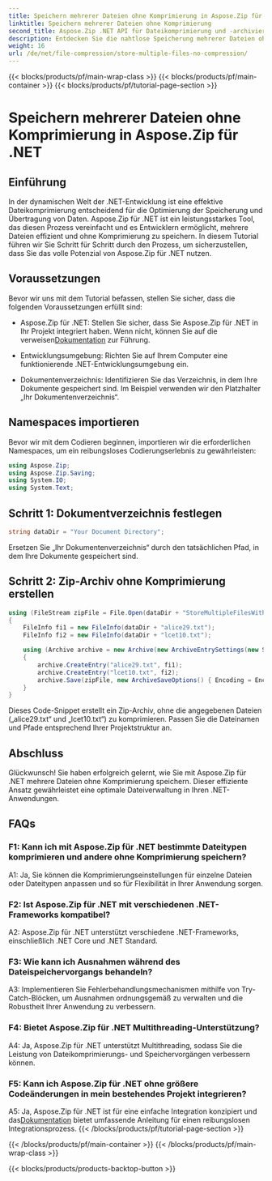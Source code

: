 ```yaml
---
title: Speichern mehrerer Dateien ohne Komprimierung in Aspose.Zip für .NET
linktitle: Speichern mehrerer Dateien ohne Komprimierung
second_title: Aspose.Zip .NET API für Dateikomprimierung und -archivierung
description: Entdecken Sie die nahtlose Speicherung mehrerer Dateien ohne Komprimierung in Aspose.Zip für .NET. Optimieren Sie Ihre .NET-Anwendungen für eine effiziente Dateiverwaltung mit dieser Schritt-für-Schritt-Anleitung.
weight: 16
url: /de/net/file-compression/store-multiple-files-no-compression/
---
```


{{< blocks/products/pf/main-wrap-class >}}
{{< blocks/products/pf/main-container >}}
{{< blocks/products/pf/tutorial-page-section >}}

# Speichern mehrerer Dateien ohne Komprimierung in Aspose.Zip für .NET

## Einführung

In der dynamischen Welt der .NET-Entwicklung ist eine effektive Dateikomprimierung entscheidend für die Optimierung der Speicherung und Übertragung von Daten. Aspose.Zip für .NET ist ein leistungsstarkes Tool, das diesen Prozess vereinfacht und es Entwicklern ermöglicht, mehrere Dateien effizient und ohne Komprimierung zu speichern. In diesem Tutorial führen wir Sie Schritt für Schritt durch den Prozess, um sicherzustellen, dass Sie das volle Potenzial von Aspose.Zip für .NET nutzen.

## Voraussetzungen

Bevor wir uns mit dem Tutorial befassen, stellen Sie sicher, dass die folgenden Voraussetzungen erfüllt sind:

- Aspose.Zip für .NET: Stellen Sie sicher, dass Sie Aspose.Zip für .NET in Ihr Projekt integriert haben. Wenn nicht, können Sie auf die verweisen[Dokumentation](https://reference.aspose.com/zip/net/) zur Führung.

- Entwicklungsumgebung: Richten Sie auf Ihrem Computer eine funktionierende .NET-Entwicklungsumgebung ein.

- Dokumentenverzeichnis: Identifizieren Sie das Verzeichnis, in dem Ihre Dokumente gespeichert sind. Im Beispiel verwenden wir den Platzhalter „Ihr Dokumentenverzeichnis“.

## Namespaces importieren

Bevor wir mit dem Codieren beginnen, importieren wir die erforderlichen Namespaces, um ein reibungsloses Codierungserlebnis zu gewährleisten:

```csharp
using Aspose.Zip;
using Aspose.Zip.Saving;
using System.IO;
using System.Text;
```

## Schritt 1: Dokumentverzeichnis festlegen

```csharp
string dataDir = "Your Document Directory";
```

Ersetzen Sie „Ihr Dokumentenverzeichnis“ durch den tatsächlichen Pfad, in dem Ihre Dokumente gespeichert sind.

## Schritt 2: Zip-Archiv ohne Komprimierung erstellen

```csharp
using (FileStream zipFile = File.Open(dataDir + "StoreMultipleFilesWithoutCompression_out.zip", FileMode.Create))
{
    FileInfo fi1 = new FileInfo(dataDir + "alice29.txt");
    FileInfo fi2 = new FileInfo(dataDir + "lcet10.txt");

    using (Archive archive = new Archive(new ArchiveEntrySettings(new StoreCompressionSettings())))
    {
        archive.CreateEntry("alice29.txt", fi1);
        archive.CreateEntry("lcet10.txt", fi2);
        archive.Save(zipFile, new ArchiveSaveOptions() { Encoding = Encoding.ASCII });
    }
}
```

Dieses Code-Snippet erstellt ein Zip-Archiv, ohne die angegebenen Dateien („alice29.txt“ und „lcet10.txt“) zu komprimieren. Passen Sie die Dateinamen und Pfade entsprechend Ihrer Projektstruktur an.

## Abschluss

Glückwunsch! Sie haben erfolgreich gelernt, wie Sie mit Aspose.Zip für .NET mehrere Dateien ohne Komprimierung speichern. Dieser effiziente Ansatz gewährleistet eine optimale Dateiverwaltung in Ihren .NET-Anwendungen.

## FAQs

### F1: Kann ich mit Aspose.Zip für .NET bestimmte Dateitypen komprimieren und andere ohne Komprimierung speichern?

A1: Ja, Sie können die Komprimierungseinstellungen für einzelne Dateien oder Dateitypen anpassen und so für Flexibilität in Ihrer Anwendung sorgen.

### F2: Ist Aspose.Zip für .NET mit verschiedenen .NET-Frameworks kompatibel?

A2: Aspose.Zip für .NET unterstützt verschiedene .NET-Frameworks, einschließlich .NET Core und .NET Standard.

### F3: Wie kann ich Ausnahmen während des Dateispeichervorgangs behandeln?

A3: Implementieren Sie Fehlerbehandlungsmechanismen mithilfe von Try-Catch-Blöcken, um Ausnahmen ordnungsgemäß zu verwalten und die Robustheit Ihrer Anwendung zu verbessern.

### F4: Bietet Aspose.Zip für .NET Multithreading-Unterstützung?

A4: Ja, Aspose.Zip für .NET unterstützt Multithreading, sodass Sie die Leistung von Dateikomprimierungs- und Speichervorgängen verbessern können.

### F5: Kann ich Aspose.Zip für .NET ohne größere Codeänderungen in mein bestehendes Projekt integrieren?

 A5: Ja, Aspose.Zip für .NET ist für eine einfache Integration konzipiert und das[Dokumentation](https://reference.aspose.com/zip/net/) bietet umfassende Anleitung für einen reibungslosen Integrationsprozess.
{{< /blocks/products/pf/tutorial-page-section >}}

{{< /blocks/products/pf/main-container >}}
{{< /blocks/products/pf/main-wrap-class >}}

{{< blocks/products/products-backtop-button >}}
